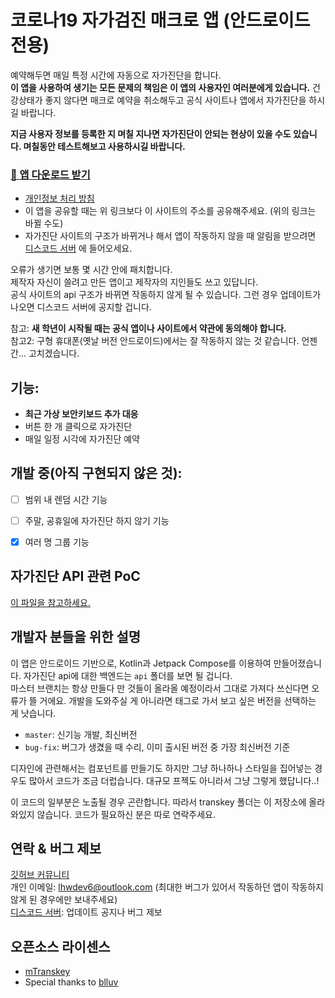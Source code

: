 # 코로나19 자가검진 매크로 앱 (안드로이드 전용)

예약해두면 매일 특정 시간에 자동으로 자가진단을 합니다.  
**이 앱을 사용하여 생기는 모든 문제의 책임은 이 앱의 사용자인 여러분에게 있습니다.**
건강상태가 좋지 않다면 매크로 예약을 취소해두고 공식 사이트나 앱에서 자가진단을 하시길 바랍니다.

**지금 사용자 정보를 등록한 지 며칠 지나면 자가진단이 안되는 현상이 있을 수도 있습니다. 며칠동안 테스트해보고 사용하시길 바랍니다.**
### [**📎 앱 다운로드 받기**](https://github.com/lhwdev/covid-selftest-macro/releases/latest/download/app-release.apk)  
- [개인정보 처리 방침](PRIVACY_POLICY.md)
- 이 앱을 공유할 때는 위 링크보다 이 사이트의 주소를 공유해주세요. (위의 링크는 바뀔 수도)  
- 자가진단 사이트의 구조가 바뀌거나 해서 앱이 작동하지 않을 때 알림을 받으려면 [디스코드 서버](https://discord.gg/a2hNMF39AC) 에 들어오세요.  

오류가 생기면 보통 몇 시간 안에 패치합니다.  
제작자 자신이 쓸려고 만든 앱이고 제작자의 지인들도 쓰고 있답니다.  
공식 사이트의 api 구조가 바뀌면 작동하지 않게 될 수 있습니다.
그런 경우 업데이트가 나오면 디스코드 서버에 공지할 겁니다.

참고: **새 학년이 시작될 때는 공식 앱이나 사이트에서 약관에 동의해야 합니다.**  
참고2: 구형 휴대폰(옛날 버전 안드로이드)에서는 잘 작동하지 않는 것 같습니다. 언젠간... 고치겠습니다.  


## 기능:
- **최근 가상 보안키보드 추가 대응**
- 버튼 한 개 클릭으로 자가진단
- 매일 일정 시각에 자가진단 예약


## 개발 중(아직 구현되지 않은 것):
- [ ] 범위 내 렌덤 시간 기능
- [ ] 주말, 공휴일에 자가진단 하지 않기 기능
- [x] 여러 명 그룹 기능


## 자가진단 API 관련 PoC
[이 파일을 참고하세요.](PoC.md)

## 개발자 분들을 위한 설명
이 앱은 안드로이드 기반으로, Kotlin과 Jetpack Compose를 이용하여 만들어졌습니다. 자가진단 api에 대한 백엔드는 `api`
폴더를 보면 될 겁니다.  
마스터 브랜치는 항상 만들다 만 것들이 올라올 예정이라서 그대로 가져다 쓰신다면 오류가 뜰 거에요. 개발을 도와주실 게
아니라면 태그로 가서 보고 싶은 버전을 선택하는 게 낫습니다.

- `master`: 신기능 개발, 최신버전
- `bug-fix`: 버그가 생겼을 때 수리, 이미 출시된 버전 중 가장 최신버전 기준

디자인에 관련해서는 컴포넌트를 만들기도 하지만 그냥 하나하나 스타일을 집어넣는 경우도 많아서 코드가 조금 더럽습니다.
대규모 프젝도 아니라서 그냥 그렇게 했답니다..!

이 코드의 일부분은 노출될 경우 곤란합니다. 따라서 transkey 폴더는 이 저장소에 올라와있지
않습니다. 코드가 필요하신 분은 따로 연락주세요.


## 연락 & 버그 제보
[깃허브 커뮤니티](https://github.com/lhwdev/covid-selftest-macro/discussions)  
개인 이메일: lhwdev6@outlook.com (최대한 버그가 있어서 작동하던 앱이 작동하지 않게 된 경우에만 보내주세요)  
[디스코드 서버](https://discord.gg/a2hNMF39AC): 업데이트 공지나 버그 제보

## 오픈소스 라이센스
- [mTranskey](https://github.com/Nua07/mTransKey)
- Special thanks to [blluv](https://github.com/blluv)


